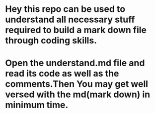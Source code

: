 # Hey this repo can be used to understand all necessary stuff required to build a mark down file through coding skills.
# Open the understand.md file and read its code as well as the comments.Then You may get well versed with the md(mark down) in  minimum time. 
